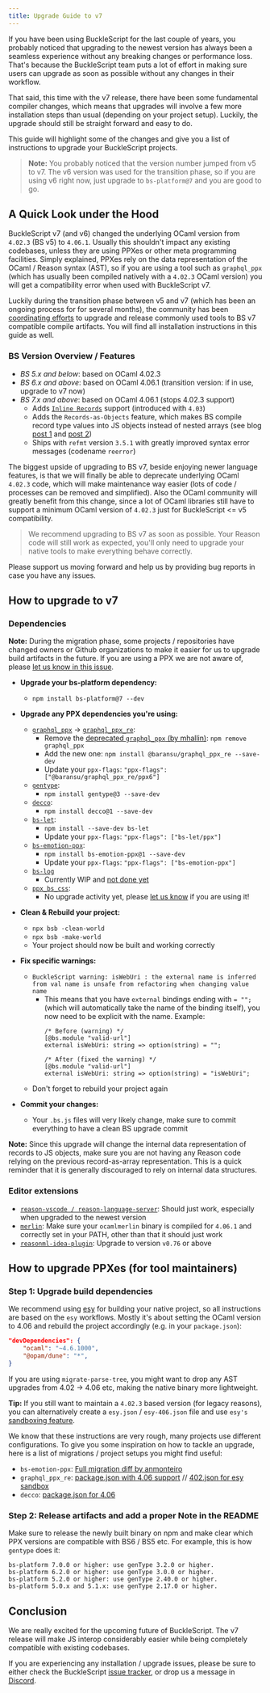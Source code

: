 ```yaml
---
title: Upgrade Guide to v7
---
```


If you have been using BuckleScript for the last couple of years, you probably
noticed that upgrading to the newest version has always been a seamless
experience without any breaking changes or performance loss. That's because the
BuckleScript team puts a lot of effort in making sure users can upgrade as
soon as possible without any changes in their workflow.

That said, this time with the v7 release, there have been some fundamental
compiler changes, which means that upgrades will involve a few more installation
steps than usual (depending on your project setup). Luckily, the upgrade should
still be straight forward and easy to do.

This guide will highlight some of the changes and give you a list of
instructions to upgrade your BuckleScript projects.

> **Note:** You probably noticed that the version number jumped from v5 to v7.
> The v6 version was used for the transition phase, so if you are using v6 right
> now, just upgrade to `bs-platform@7` and you are good to go.

## A Quick Look under the Hood

BuckleScript v7 (and v6) changed the underlying OCaml version from `4.02.3` (BS
v5) to `4.06.1`. Usually this shouldn't impact any existing codebases, unless
they are using PPXes or other meta programming facilities. Simply explained,
PPXes rely on the data representation of the OCaml / Reason syntax (AST), so if
you are using a tool such as `graphql_ppx` (which has usually been compiled
natively with a `4.02.3` OCaml version) you will get a compatibility error when
used with BuckleScript v7.

Luckily during the transition phase between v5 and v7 (which has been an ongoing
process for for several months), the community has been [coordinating
efforts](https://github.com/BuckleScript/bucklescript/issues/3914) to upgrade
and release commonly used tools to BS v7 compatible compile artifacts. You will
find all installation instructions in this guide as well.


### BS Version Overview / Features

- *BS 5.x and below*: based on OCaml 4.02.3
- *BS 6.x and above*: based on OCaml 4.06.1 (transition version: if in use, upgrade to v7 now)
- *BS 7.x and above*: based on OCaml 4.06.1 (stops 4.02.3 support)
    - Adds [`Inline
      Records`](https://caml.inria.fr/pub/docs/manual-ocaml/manual040.html)
      support (introduced with `4.03`)
    - Adds the `Records-as-Objects` feature, which makes BS compile record type
      values into JS objects instead of nested arrays (see blog [post 1](/blog/2019/11/18/whats-new-in-7)
      and [post 2](/blog/2019/12/27/whats-new-in-7-cont))
    - Ships with `refmt` version `3.5.1` with greatly improved syntax error messages (codename `reerror`)

The biggest upside of upgrading to BS v7, beside enjoying newer language
features, is that we will finally be able to deprecate  underlying OCaml
`4.02.3` code, which will make maintenance way easier (lots of code / processes
can be removed and simplified). Also the OCaml community will greatly benefit
from this change, since a lot of OCaml libraries still have to support a minimum
OCaml version of `4.02.3` just for BuckleScript <= v5 compatibility.

> We recommend upgrading to BS v7 as soon as possible. Your Reason code will
> still work as expected, you'll only need to upgrade your native tools to make
> everything behave correctly.

Please support us moving forward and help us by providing bug reports in case
you have any issues.

## How to upgrade to v7

### Dependencies

**Note:** During the migration phase, some projects / repositories have changed
owners or Github organizations to make it easier for us to upgrade build
artifacts in the future. If you are using a PPX we are not aware of, please [let us
know in this issue](https://github.com/BuckleScript/bucklescript/issues/3914).

- **Upgrade your bs-platform dependency:**
    - `npm install bs-platform@7 --dev`
- **Upgrade any PPX dependencies you're using:**
  - [`graphql_ppx`](https://github.com/mhallin/graphql_ppx) ->
    [`graphql_ppx_re`](https://github.com/baransu/graphql_ppx_re):
    - Remove the [deprecated `graphql_ppx` (by
      mhallin)](https://github.com/mhallin/graphql_ppx): `npm remove
      graphql_ppx`
    - Add the new one: `npm install @baransu/graphql_ppx_re --save-dev`
    - Update your `ppx-flags`: `"ppx-flags": ["@baransu/graphql_ppx_re/ppx6"]`
  - [`gentype`](https://github.com/cristianoc/genType):
    - `npm install gentype@3 --save-dev`
  - [`decco`](https://github.com/reasonml-labs/decco):
    - `npm install decco@1 --save-dev`
  - [`bs-let`](https://github.com/reasonml-labs/bs-let):
    - `npm install --save-dev bs-let`
    - Update your `ppx-flags`: `"ppx-flags": ["bs-let/ppx"]`
  - [`bs-emotion-ppx`](https://github.com/ahrefs/bs-emotion):
    - `npm install bs-emotion-ppx@1 --save-dev`
    - Update your `ppx-flags`: `"ppx-flags": ["bs-emotion-ppx"]`
  - [`bs-log`](https://github.com/MinimaHQ/bs-log)
    - Currently WIP and [not done
      yet](https://github.com/MinimaHQ/bs-log/issues/10)
  - [`ppx_bs_css`](https://github.com/astrada/ppx_bs_css):
    - No upgrade activity yet, please [let us
      know](https://github.com/BuckleScript/bucklescript/issues/3914) if you are
      using it!
- **Clean & Rebuild your project:**
    - `npx bsb -clean-world`
    - `npx bsb -make-world`
    - Your project should now be built and working correctly
- **Fix specific warnings:**
    - `BuckleScript warning: isWebUri : the external name is inferred from val
      name is unsafe from refactoring when changing value name`
        - This  means that you have `external` bindings ending with `= "";`
          (which will automatically take the name of the binding itself), you
          now need to be explicit with the name. Example:
            ```reason
            /* Before (warning) */
            [@bs.module "valid-url"]
            external isWebUri: string => option(string) = "";

            /* After (fixed the warning) */
            [@bs.module "valid-url"]
            external isWebUri: string => option(string) = "isWebUri";
            ```
    - Don't forget to rebuild your project again
  
- **Commit your changes:**
    - Your `.bs.js` files will very likely change, make sure to commit
      everything to have a clean BS upgrade commit


**Note:** Since this upgrade will change the internal data representation of
records to JS objects, make sure you are not having any Reason code relying on
the previous record-as-array representation. This is a quick reminder that it is
generally discouraged to rely on internal data structures.

### Editor extensions

- [`reason-vscode / reason-language-server`](https://github.com/jaredly/reason-language-server):
  Should just work, especially when upgraded to the newest version
- [`merlin`](https://github.com/ocaml/merlin): Make sure your `ocamlmerlin` binary is
  compiled for `4.06.1` and correctly set in your PATH, other than that it should just work
- [`reasonml-idea-plugin`](https://github.com/reasonml-editor/reasonml-idea-plugin): Upgrade to version `v0.76` or above


## How to upgrade PPXes (for tool maintainers)

### Step 1: Upgrade build dependencies

We recommend using [esy](https://esy.sh) for building your native project, so
all instructions are based on the `esy` workflows. Mostly it's about setting the
OCaml version to 4.06 and rebuild the project accordingly (e.g. in your `package.json`):

```json
"devDependencies": {
    "ocaml": "~4.6.1000",
    "@opam/dune": "*",
}
```

If you are using `migrate-parse-tree`, you might want to drop any AST upgrades
from 4.02 -> 4.06 etc, making the native binary more lightweight. 

**Tip:** If you still want to maintain a `4.02.3` based version (for legacy
reasons), you can alternatively create a `esy.json` / `esy-406.json` file and
use `esy's` [sandboxing
feature](https://esy.sh/docs/en/multiple-sandboxes.html#configure-multiple-sandboxes).

We know that these instructions are very rough, many projects use different
configurations. To give you some inspiration on how to tackle an upgrade, here
is a list of migrations / project setups you might find useful:

- `bs-emotion-ppx`: [Full migration diff by anmonteiro](https://github.com/ahrefs/bs-emotion/commit/d93f35754d2ba3000d5ffa9fe17ae158da6dfc38)
- `graphql_ppx_re`: [package.json with 4.06
  support](https://github.com/baransu/graphql_ppx_re/blob/master/esy.json) //
  [402.json for esy
  sandbox](https://github.com/baransu/graphql_ppx_re/blob/master/402.json)
- `decco`: [package.json for 4.06](https://github.com/reasonml-labs/decco/blob/master/ppx_src/package.json)

### Step 2: Release artifacts and add a proper Note in the README

Make sure to release the newly built binary on npm and make clear which PPX versions are compatible with BS6 / BS5 etc.
For example, this is how `gentype` does it:

```text
bs-platform 7.0.0 or higher: use genType 3.2.0 or higher.
bs-platform 6.2.0 or higher: use genType 3.0.0 or higher.
bs-platform 5.2.0 or higher: use genType 2.40.0 or higher.
bs-platform 5.0.x and 5.1.x: use genType 2.17.0 or higher.
```


## Conclusion

We are really excited for the upcoming future of BuckleScript. The v7 release
will make JS interop considerably easier while being completely compatible with
existing codebases.

If you are experiencing any installation / upgrade issues, please be sure to
either check the BuckleScript [issue
tracker](https://github.com/bucklescript/bucklescript/issues), or drop us a
message in [Discord](https://discord.gg/reasonml).
 
